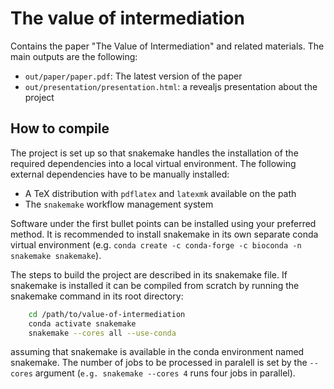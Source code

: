 # The value of intermediation

Contains the paper "The Value of Intermediation" and related materials. The main outputs are the following:

 * `out/paper/paper.pdf`: The latest version of the paper
 * `out/presentation/presentation.html`: a revealjs presentation about the project

## How to compile

The project is set up so that snakemake handles the installation of the required dependencies into a local virtual environment. The following external dependencies have to be manually installed:

 * A TeX distribution with `pdflatex` and `latexmk` available on the path
 * The `snakemake` workflow management system

Software under the first bullet points can be installed using your preferred method. It is recommended to install snakemake in its own separate conda virtual environment (e.g. `conda create -c conda-forge -c bioconda -n snakemake snakemake`).

The steps to build the project are described in its snakemake file. If snakemake is installed it can be compiled from scratch by running the snakemake command in its root directory:

```bash
    cd /path/to/value-of-intermediation
    conda activate snakemake
    snakemake --cores all --use-conda
```
assuming that snakemake is available in the conda environment named snakemake. The number of jobs to be processed in paralell is set by the `--cores` argument (`e.g. snakemake --cores 4` runs four jobs in parallel).

